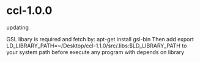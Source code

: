 # ccl-1.0.0
updating

GSL libary is required and fetch by:
apt-get install gsl-bin
Then add 
export LD_LIBRARY_PATH=~/Desktop/ccl-1.1.0/src/.libs:$LD_LIBRARY_PATH  to your system path before execute any program with depends on library
